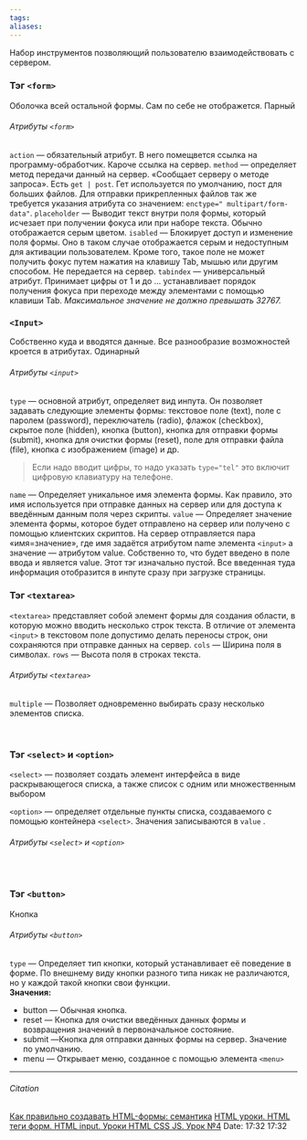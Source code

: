 ```yaml
---
tags: 
aliases: 
---
```

Набор инструментов позволяющий пользователю взаимодействовать с сервером.
### Тэг `<form>`
Оболочка всей остальной формы. Сам по себе не отображется.
Парный

###### Атрибуты  `<form>`
`action` — обязательный атрибут. В него помещвется ссылка на программу-обработчик. Кароче ссылка на сервер. 
`method` — определяет метод передачи данный на сервер. «Сообщает серверу о методе запроса». Есть `get | post`. Гет используется по умолчанию, пост для больших файлов. Для отправки прикрепленных файлов так же требуется указания атрибута со значением: `enctype=" multipart/form-data"`.
`placeholder` — Выводит текст внутри поля формы, который исчезает при получении фокуса или при наборе текста. Обычно отображается серым цветом.
`isabled` — Блокирует доступ и изменение поля формы. Оно в таком случае отображается серым и недоступным для активации пользователем. Кроме того, такое поле не может получить фокус путем нажатия на клавишу Tab, мышью или другим способом. Не передается на сервер.
`tabindex` — универсальный атрибут. Принимает цифры от 1 и до ... устанавливает порядок получения фокуса при переходе между элементами с помощью клавиши Tab. *Максимальное значение не должно превышать 32767.*
<br>

### `<Input>`
Собственно куда и вводятся данные. Все разнообразие возможностей кроется в атрибутах.
Одинарный

###### Атрибуты  `<input>`
`type` — основной атрибут, определяет вид инпута. Он позволяет задавать следующие элементы формы: текстовое поле (text), поле с паролем (password), переключатель (radio), флажок (checkbox), скрытое поле (hidden), кнопка (button), кнопка для отправки формы (submit), кнопка для очистки формы (reset), поле для отправки файла (file), кнопка с изображением (image) и др.  
> Если надо вводит цифры, то надо указать `type="tel"` это включит цифровую клавиатуру на телефоне.

`name` — Определяет уникальное имя элемента формы. Как правило, это имя используется при отправке данных на сервер или для доступа к введённым данным поля через скрипты.
`value`  — Определяет значение элемента формы, которое будет отправлено на сервер или получено с помощью клиентских скриптов. На сервер отправляется пара «имя=значение», где имя задаётся атрибутом name элемента `<input>` а значение — атрибутом value. Собственно то, что будет введено в поле ввода и является value. Этот тэг изначально пустой. Все введенная туда информация отобразится в инпуте сразу при загрузке страницы.
<br>

### Тэг `<textarea>`
`<textarea>` представляет собой элемент формы для создания области, в которую можно вводить несколько строк текста. В отличие от элемента `<input>` в текстовом поле допустимо делать переносы строк, они сохраняются при отправке данных на сервер.
`cols` — Ширина поля в символах.
`rows` — Высота поля в строках текста.

###### Атрибуты  `<textarea>`
`multiple` — Позволяет одновременно выбирать сразу несколько элементов списка.

<br>

### Тэг `<select>` и  `<option>`
 `<select>` — позволяет создать элемент интерфейса в виде раскрывающегося списка, а также список с одним или множественным выбором

 `<option>` — определяет отдельные пункты списка, создаваемого с помощью контейнера  `<select>`. Значения записываются в `value` .

###### Атрибуты  `<select>` и  `<option>`


<br>

### Тэг `<button>`
Кнопка

###### Атрибуты  `<button>`
`type` — Определяет тип кнопки, который устанавливает её поведение в форме. По внешнему виду кнопки разного типа никак не различаются, но у каждой такой кнопки свои функции.  
**Значения:**
- button — Обычная кнопка.
- reset — Кнопка для очистки введённых данных формы и возвращения значений в первоначальное состояние.
- submit —Кнопка для отправки данных формы на сервер. Значение по умолчанию.
- menu — Открывает меню, созданное с помощью элемента `<menu>`

---
###### Citation
[Как правильно создавать HTML-формы: семантика](https://austingil.com/how-to-build-html-forms-right-semantics/)
[HTML уроки. HTML теги форм. HTML input. Уроки HTML CSS JS. Урок №4](https://www.youtube.com/watch?v=ZYPBTvjZl7M&list=WL&index=6&t=47s)
Date: 17:32 17:32
